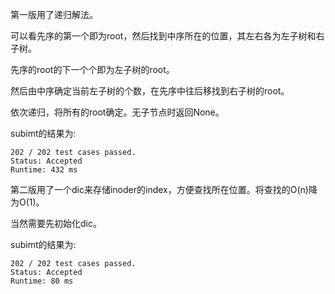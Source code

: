 第一版用了递归解法。

可以看先序的第一个即为root，然后找到中序所在的位置，其左右各为左子树和右子树。

先序的root的下一个个即为左子树的root。

然后由中序确定当前左子树的个数，在先序中往后移找到右子树的root。

依次递归，将所有的root确定。无子节点时返回None。

subimt的结果为:
```
202 / 202 test cases passed.
Status: Accepted
Runtime: 432 ms
```

第二版用了一个dic来存储inoder的index，方便查找所在位置。将查找的O(n)降为O(1)。

当然需要先初始化dic。

subimt的结果为:
```
202 / 202 test cases passed.
Status: Accepted
Runtime: 80 ms
```
